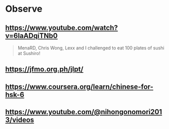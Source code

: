 # Observe

## https://www.youtube.com/watch?v=6laADqiTNb0

>  MenaRD, Chris Wong, Lexx and I challenged to eat 100 plates of sushi at Sushiro! 

## https://jfmo.org.ph/jlpt/

## https://www.coursera.org/learn/chinese-for-hsk-6

## https://www.youtube.com/@nihongonomori2013/videos
